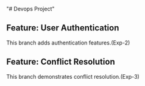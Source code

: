 "# Devops Project"
## Feature: User Authentication
This branch adds authentication features.(Exp-2)
## Feature: Conflict Resolution
This branch demonstrates conflict resolution.(Exp-3)